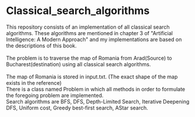 # Classical_search_algorithms
This repository consists of an implementation of all classical search algorithms.
These algorithms are mentioned in chapter 3 of "Artificial Intelligence: A Modern Approach" and my implementations are based on the
descriptions of this book.<br />
<br />
The problem is to traverse the map of Romania from Arad(Source) to Bucharest(destination) using all classical search algorithms.<br />
<br />
The map of Romania is stored in input.txt. (The exact shape of the map exists in the reference)<br /> 
There is a class named Problem in which all methods in order to formulate the foregoing problem are implemented. <br/>
Search algorithms are BFS, DFS, Depth-Limited Search, Iterative Deepening DFS, Uniform cost, Greedy best-first search, AStar search. 
